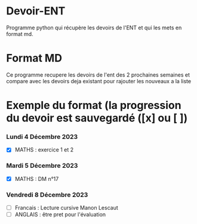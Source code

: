 # Devoir-ENT
Programme python qui récupère les devoirs de l'ENT et qui les mets en format md.



# Format MD
Ce programme recupere les devoirs de l'ent des 2 prochaines semaines et compare avec les devoirs deja existant pour rajouter les nouveaux a la liste

# Exemple du format (la progression du devoir est sauvegardé ([x] ou [ ])
### Lundi 4 Décembre 2023
- [x] MATHS  : exercice 1 et 2
### Mardi 5 Décembre 2023
- [x] MATHS : DM n°17
### Vendredi 8 Décembre 2023
- [ ] Francais : Lecture cursive Manon Lescaut
- [ ] ANGLAIS : être pret pour l'évaluation
